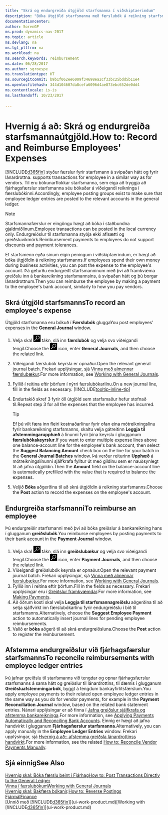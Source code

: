 ```yaml
---
title: "Skrá og endurgreiða útgjöld starfsmanna í viðskiptaerindum"
description: "Bóka útgjöld starfsmanna með færslubók á reikning starfsmanns og bóka síðar greiðslu á bankareikning starfsmanns til að endurgreiða útgjöld í viðskiptaerindum."
documentationcenter: 
author: SorenGP
ms.prod: dynamics-nav-2017
ms.topic: article
ms.devlang: na
ms.tgt_pltfrm: na
ms.workload: na
ms.search.keywords: reimbursement
ms.date: 06/28/2017
ms.author: sgroespe
ms.translationtype: HT
ms.sourcegitcommit: b9b1f062ee6009f34698ea2cf33bc25bdd5b11e4
ms.openlocfilehash: 344d104607da8cefa6096d4ae873ebc652de0dd4
ms.contentlocale: is-is
ms.lasthandoff: 10/23/2017

---
```

# <a name="how-to-record-and-reimburse-employees-expenses"></a><span data-ttu-id="61d57-103">Hvernig á að: Skrá og endurgreiða starfsmannaútgjöld.</span><span class="sxs-lookup"><span data-stu-id="61d57-103">How to: Record and Reimburse Employees' Expenses</span></span>
[!INCLUDE[d365fin](includes/d365fin_md.md)]<span data-ttu-id="61d57-104"> styður færslur fyrir starfsmann á svipaðan hátt og fyrir lánardrottna.</span><span class="sxs-lookup"><span data-stu-id="61d57-104"> supports transactions for employee in a similar way as for vendors.</span></span> <span data-ttu-id="61d57-105">Til eru bókunarflokkar starfsmanna, sem eiga að tryggja að fjárhagsfærslur starfsmanna séu bókaðar á viðeigandi reikninga í færslubókinni.</span><span class="sxs-lookup"><span data-stu-id="61d57-105">Accordingly, employee posting groups exist to make sure that employee ledger entries are posted to the relevant accounts in the general ledger.</span></span>

> [!NOTE]  
> <span data-ttu-id="61d57-106">Starfsmannafærslur er eingöngu hægt að bóka í staðbundna gjaldmiðlinum.</span><span class="sxs-lookup"><span data-stu-id="61d57-106">Employee transactions can be posted in the local currency only.</span></span> <span data-ttu-id="61d57-107">Endurgreiðslur til starfsmanna styðja ekki aflsætti og greiðsluvikmörk.</span><span class="sxs-lookup"><span data-stu-id="61d57-107">Reimbursement payments to employees do not support discounts and payment tolerances.</span></span>

<span data-ttu-id="61d57-108">Ef starfsmenn eyða sínum eigin peningum í viðskiptaerindum, er hægt að bóka útgjöldin á reikning starfsmanns.</span><span class="sxs-lookup"><span data-stu-id="61d57-108">If employees spend their own money during business activities, you can post the expense to the employee's account.</span></span> <span data-ttu-id="61d57-109">Þá geturðu endurgreitt starfsmanninum með því að framkvæma greiðslu inn á bankareikning starfsmannsins, á svipaðan hátt og þú borgar lánardrottnum.</span><span class="sxs-lookup"><span data-stu-id="61d57-109">Then you can reimburse the employee by making a payment to the employee's bank account, similarly to how you pay vendors.</span></span>

## <a name="to-record-an-employees-expense"></a><span data-ttu-id="61d57-110">Skrá útgjöld starfsmanns</span><span class="sxs-lookup"><span data-stu-id="61d57-110">To record an employee's expense</span></span>
<span data-ttu-id="61d57-111">Útgjöld starfsmanna eru bókuð í **Færslubók** glugga</span><span class="sxs-lookup"><span data-stu-id="61d57-111">You post employees' expenses in the **General Journal** window.</span></span>
1. <span data-ttu-id="61d57-112">Velja skal ![Leit að síðu eða skýrslu](media/ui-search/search_small.png "Leit að síðu eða skýrslu táknið") tákn, slá inn **færslubók** og velja svo viðeigandi tengil.</span><span class="sxs-lookup"><span data-stu-id="61d57-112">Choose the ![Search for Page or Report](media/ui-search/search_small.png "Search for Page or Report icon") icon, enter **General Journals**, and then choose the related link.</span></span>
2. <span data-ttu-id="61d57-113">Viðeigandi færslubók keyrsla er opnaður.</span><span class="sxs-lookup"><span data-stu-id="61d57-113">Open the relevant general journal batch.</span></span> <span data-ttu-id="61d57-114">Frekari upplýsingar, sjá [Vinna með almennar færslubækur](ui-work-general-journals.md).</span><span class="sxs-lookup"><span data-stu-id="61d57-114">For more information, see [Working with General Journals](ui-work-general-journals.md).</span></span>
3. <span data-ttu-id="61d57-115">Fyllið í reitina eftir þörfum í nýrri færslubókarlínu.</span><span class="sxs-lookup"><span data-stu-id="61d57-115">On a new journal line, fill in the fields as necessary.</span></span> [!INCLUDE[tooltip-inline-tip](includes/tooltip-inline-tip_md.md)]    
4. <span data-ttu-id="61d57-116">Endurtakið skref 3 fyrir öll útgjöld sem starfsmaður hefur stofnað til.</span><span class="sxs-lookup"><span data-stu-id="61d57-116">Repeat step 3 for all the expenses that the employee has incurred.</span></span>

    > [!TIP]  
    > <span data-ttu-id="61d57-117">Ef þú vilt færa inn fleiri kostnaðarlínur fyrir ofan eina mótreikningslínu fyrir bankareikning starfsmanns, skaltu velja gátreitinn **Leggja til afstemmingarupphæð** á línunni fyrir þína keyrslu í glugganum **færslubókakeyrslur**.</span><span class="sxs-lookup"><span data-stu-id="61d57-117">If you want to enter multiple expense lines above one balance-account line for the employee's bank account, then select the **Suggest Balancing Amount** check box on the line for your batch in the **General Journal Batches** window.</span></span> <span data-ttu-id="61d57-118">Þá verður reiturinn **Upphæð** á mótreikningslínunni sjálfkrafa fylltur út með gildinu sem er nauðsynlegt til að jafna útgjöldin.</span><span class="sxs-lookup"><span data-stu-id="61d57-118">Then the **Amount** field on the balance-account line is automatically prefilled with the value that is required to balance the expenses.</span></span>
5. <span data-ttu-id="61d57-119">Veljið **Bóka** aðgerðina til að skrá útgjöldin á reikning starfsmanns.</span><span class="sxs-lookup"><span data-stu-id="61d57-119">Choose the **Post** action to record the expenses on the employee's account.</span></span>

## <a name="to-reimburse-an-employee"></a><span data-ttu-id="61d57-120">Endurgreiða starfsmanni</span><span class="sxs-lookup"><span data-stu-id="61d57-120">To reimburse an employee</span></span>
<span data-ttu-id="61d57-121">Þú endurgreiðir starfsmanni með því að bóka greiðslur á bankareikning hans í glugganum **greiðslubók**.</span><span class="sxs-lookup"><span data-stu-id="61d57-121">You reimburse employees by posting payments to their bank account in the **Payment Journal** window.</span></span>
1. <span data-ttu-id="61d57-122">Velja skal ![Leit að síðu eða skýrslu](media/ui-search/search_small.png "Leit að síðu eða skýrslu táknið") tákn, slá inn **greiðslubækur** og velja svo viðeigandi tengil.</span><span class="sxs-lookup"><span data-stu-id="61d57-122">Choose the ![Search for Page or Report](media/ui-search/search_small.png "Search for Page or Report icon") icon, enter **Payment Journals**, and then choose the related link.</span></span>
2. <span data-ttu-id="61d57-123">Viðeigandi greiðslubók keyrsla er opnaður.</span><span class="sxs-lookup"><span data-stu-id="61d57-123">Open the relevant payment journal batch.</span></span> <span data-ttu-id="61d57-124">Frekari upplýsingar, sjá [Vinna með almennar færslubækur](ui-work-general-journals.md).</span><span class="sxs-lookup"><span data-stu-id="61d57-124">For more information, see [Working with General Journals](ui-work-general-journals.md).</span></span>
3. <span data-ttu-id="61d57-125">Fyllið inn í reitina eftir þörfum.</span><span class="sxs-lookup"><span data-stu-id="61d57-125">Fill in the fields as necessary.</span></span> <span data-ttu-id="61d57-126">Frekari upplýsingar eru í [Greiðslur framkvæmdar](payables-make-payments.md).</span><span class="sxs-lookup"><span data-stu-id="61d57-126">For more information, see [Making Payments](payables-make-payments.md).</span></span>
4. <span data-ttu-id="61d57-127">Að öðrum kosti skal velja **Leggja til starfsmannagreiðslu** aðgerðina til að setja sjálfvirkt inn færslubókarlínu fyrir endurgreiðslu í bið til starfsmanns.</span><span class="sxs-lookup"><span data-stu-id="61d57-127">Alternatively, choose the **Suggest Employee Payment** action to automatically insert journal lines for pending employee reimbursements.</span></span>
5. <span data-ttu-id="61d57-128">Valið er **bóka** aðgerð til að skrá endurgreiðsluna.</span><span class="sxs-lookup"><span data-stu-id="61d57-128">Choose the **Post** action to register the reimbursement.</span></span>  

## <a name="to-reconcile-reimbursements-with-employee-ledger-entries"></a><span data-ttu-id="61d57-129">Afstemma endurgreiðslur við fjárhagsfærslur starfsmanns</span><span class="sxs-lookup"><span data-stu-id="61d57-129">To reconcile reimbursements with employee ledger entries</span></span>
<span data-ttu-id="61d57-130">Þú jafnar greiðslu til starfsmanns við tengdar og opnar fjárhagsfærslur starfsmanns á sama hátt og greiðslur til lánardrottins, til dæmis í glugganum **Greiðsluafstemmingarbók**, byggt á tengdum bankayfirlitsfærslum.</span><span class="sxs-lookup"><span data-stu-id="61d57-130">You apply employee payments to their related open employee ledger entries in the same way as you do for vendor payments, for example in the **Payment Reconciliation Journal** window, based on the related bank statement entries.</span></span> <span data-ttu-id="61d57-131">Nánari upplýsingar er að finna í [Jafna greiðslur sjálfkrafa og afstemma bankareikninga](receivables-apply-payments-auto-reconcile-bank-accounts.md).</span><span class="sxs-lookup"><span data-stu-id="61d57-131">For more information, see [Applying Payments Automatically and Reconciling Bank Accounts](receivables-apply-payments-auto-reconcile-bank-accounts.md).</span></span> <span data-ttu-id="61d57-132">Einnig er hægt að jafna handvirkt í glugganum **Fjárhagsfærslur starfsmanna**.</span><span class="sxs-lookup"><span data-stu-id="61d57-132">Alternatively, you can apply manually in the **Employee Ledger Entries** window.</span></span> <span data-ttu-id="61d57-133">Frekari upplýsingar, sjá [Hvernig á að:: afstemma greiðsla lánardrottinss handvirkt](payables-how-apply-purchase-transactions-manually.md).</span><span class="sxs-lookup"><span data-stu-id="61d57-133">For more information, see the related [How to: Reconcile Vendor Payments Manually](payables-how-apply-purchase-transactions-manually.md).</span></span>  

## <a name="see-also"></a><span data-ttu-id="61d57-134">Sjá einnig</span><span class="sxs-lookup"><span data-stu-id="61d57-134">See Also</span></span>
[<span data-ttu-id="61d57-135">Hvernig skal: Bóka færslu beint í Fjárhag</span><span class="sxs-lookup"><span data-stu-id="61d57-135">How to: Post Transactions Directly to the General Ledger</span></span>](finance-how-post-transactions-directly.md)  
[<span data-ttu-id="61d57-136">Vinna í færslubókum</span><span class="sxs-lookup"><span data-stu-id="61d57-136">Working with General Journals</span></span>](ui-work-general-journals.md)  
<span data-ttu-id="61d57-137">[Hvernig skal: Bakfæra bókanir](finance-how-reverse-journal-posting.md).</span><span class="sxs-lookup"><span data-stu-id="61d57-137">[How to: Reverse Postings](finance-how-reverse-journal-posting.md)</span></span>  
[<span data-ttu-id="61d57-138">Fjármál</span><span class="sxs-lookup"><span data-stu-id="61d57-138">Finance</span></span>](finance.md)  
<span data-ttu-id="61d57-139">[Unnið með [!INCLUDE[d365fin](includes/d365fin_md.md)]](ui-work-product.md)</span><span class="sxs-lookup"><span data-stu-id="61d57-139">[Working with [!INCLUDE[d365fin](includes/d365fin_md.md)]](ui-work-product.md)</span></span>  

